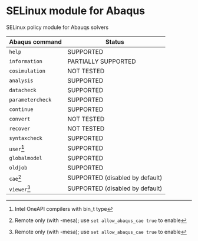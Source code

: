 # SELinux module for Abaqus
SELinux policy module for Abauqs solvers

| Abaqus command    | Status               | 
|-------------------|----------------------|
|`help`             |SUPPORTED             |
|`information`      |PARTIALLY SUPPORTED   |
|`cosimulation`     |NOT TESTED            |
|`analysis`         |SUPPORTED             |
|`datacheck`        |SUPPORTED             |
|`parametercheck`   |SUPPORTED             |
|`continue`         |SUPPORTED             |
|`convert`          |NOT TESTED            |
|`recover`          |NOT TESTED            |
|`syntaxcheck`      |SUPPORTED             |
|`user`[^1]         |SUPPORTED             |
|`globalmodel`      |SUPPORTED             |
|`oldjob`           |SUPPORTED             |
|`cae`[^2]          |SUPPORTED (disabled by default) |
|`viewer`[^2]       |SUPPORTED (disabled by default) |

[^1]: Intel OneAPI compilers with bin_t type
[^2]: Remote only (with -mesa); use `set allow_abaqus_cae true` to enable 
